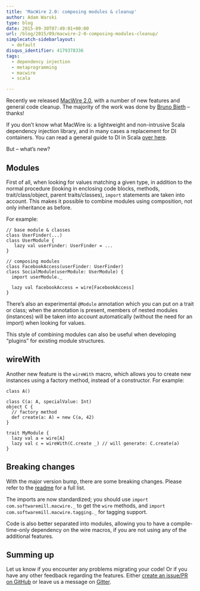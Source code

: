 ```yaml
---
title: 'MacWire 2.0: composing modules & cleanup'
author: Adam Warski
type: blog
date: 2015-09-30T07:49:01+00:00
url: /blog/2015/09/macwire-2-0-composing-modules-cleanup/
simplecatch-sidebarlayout:
  - default
disqus_identifier: 4179378336
tags:
  - dependency injection
  - metaprogramming
  - macwire
  - scala

---
```

Recently we released [MacWire 2.0][1], with a number of new features and general code cleanup. The majority of the work was done by [Bruno Bieth][2] &#8211; thanks!

If you don’t know what MacWire is: a lightweight and non-intrusive Scala dependency injection library, and in many cases a replacement for DI containers. You can read a general guide to DI in Scala [over here][3].

But &#8211; what’s new?

## Modules

First of all, when looking for values matching a given type, in addition to the normal procedure (looking in enclosing code blocks, methods, trait/class/object, parent traits/classes), `import` statements are taken into account. This makes it possible to combine modules using composition, not only inheritance as before.

For example:

<pre><code class="scala">// base module & classes
class UserFinder(...)
class UserModule {
   lazy val userFinder: UserFinder = ...
}

// composing modules
class FacebookAccess(userFinder: UserFinder)
class SocialModule(userModule: UserModule) {
  import userModule._

  lazy val facebookAccess = wire[FacebookAccess]
}
</code></pre>

There’s also an experimental `@Module` annotation which you can put on a trait or class; when the annotation is present, members of nested modules (instances) will be taken into account automatically (without the need for an import) when looking for values.

This style of combining modules can also be useful when developing “plugins” for existing module structures.

## wireWith

Another new feature is the `wireWith` macro, which allows you to create new instances using a factory method, instead of a constructor. For example:

<pre><code class="scala">class A()

class C(a: A, specialValue: Int)
object C {
  // factory method
  def create(a: A) = new C(a, 42)
}

trait MyModule {
  lazy val a = wire[A]
  lazy val c = wireWith(C.create _) // will generate: C.create(a)
}
</code></pre>

## Breaking changes

With the major version bump, there are some breaking changes. Please refer to the [readme][4] for a full list.

The imports are now standardized; you should use `import com.softwaremill.macwire._` to get the `wire` methods, and `import com.softwaremill.macwire.tagging._` for tagging support.

Code is also better separated into modules, allowing you to have a compile-time-only dependency on the wire macros, if you are not using any of the additional features.

## Summing up

Let us know if you encounter any problems migrating your code! Or if you have any other feedback regarding the features. Either [create an issue/PR on GitHub][1] or leave us a message on [Gitter][5].

 [1]: https://github.com/adamw/macwire
 [2]: https://github.com/backuitist
 [3]: http://di-in-scala.github.io
 [4]: https://github.com/adamw/macwire#migrating
 [5]: https://gitter.im/adamw/macwire
